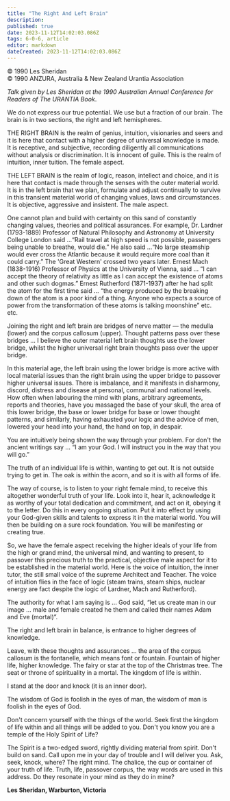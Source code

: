 ```yaml
---
title: "The Right And Left Brain"
description: 
published: true
date: 2023-11-12T14:02:03.086Z
tags: 6-0-6, article
editor: markdown
dateCreated: 2023-11-12T14:02:03.086Z
---
```


<p class="v-card v-sheet theme--light gray lighten-3 px-2 py-1">© 1990 Les Sheridan<br>© 1990 ANZURA, Australia & New Zealand Urantia Association</p>

_Talk given by Les Sheridan at the 1990 Australian Annual Conference for Readers of The URANTIA Book_.

We do not express our true potential. We use but a fraction of our brain. The brain is in two sections, the right and left hemispheres.

THE RIGHT BRAIN is the realm of genius, intuition, visionaries and seers and it is here that contact with a higher degree of universal knowledge is made. It is receptive, and subjective, recording diligently all communications without analysis or discrimination. It is innocent of guile. This is the realm of intuition, inner tuition. The female aspect.

THE LEFT BRAIN is the realm of logic, reason, intellect and choice, and it is here that contact is made through the senses with the outer material world. It is in the left brain that we plan, formulate and adjust continually to survive in this transient material world of changing values, laws and circumstances. It is objective, aggressive and insistent. The male aspect.

One cannot plan and build with certainty on this sand of constantly changing values, theories and political assurances. For example, Dr. Lardner (1793-1889) Professor of Natural Philosophy and Astronomy at University College London said ...“Rail travel at high speed is not possible, passengers being unable to breathe, would die.” He also said ...“No large steamship would ever cross the Atlantic because it would require more coal than it could carry.” The 'Great Western' crossed two years later. Ernest Mach (1838-1916) Professor of Physics at the University of Vienna, said ... “I can accept the theory of relativity as little as I can accept the existence of atoms and other such dogmas.” Ernest Rutherford (1871-1937) after he had split the atom for the first time said ... “the energy produced by the breaking down of the atom is a poor kind of a thing. Anyone who expects a source of power from the transformation of these atoms is talking moonshine” etc. etc.

Joining the right and left brain are bridges of nerve matter — the medulla (lower) and the corpus callosum (upper). Thought patterns pass over these bridges ... I believe the outer material left brain thoughts use the lower bridge, whilst the higher universal right brain thoughts pass over the upper bridge.

In this material age, the left brain using the lower bridge is more active with local material issues than the right brain using the upper bridge to passover higher universal issues. There is imbalance, and it manifests in disharmony, discord, distress and disease at personal, communal and national levels. How often when labouring the mind with plans, arbitrary agreements, reports and theories, have you massaged the base of your skull, the area of this lower bridge, the base or lower bridge for base or lower thought patterns, and similarly, having exhausted your logic and the advice of men, lowered your head into your hand, the hand on top, in despair.

You are intuitively being shown the way through your problem. For don't the ancient writings say ... “I am your God. I will instruct you in the way that you will go.”

The truth of an individual life is within, wanting to get out. It is not outside trying to get in. The oak is within the acorn, and so it is with all forms of life.

The way of course, is to listen to your right female mind, to receive this altogether wonderful truth of your life. Look into it, hear it, acknowledge it as worthy of your total dedication and commitment, and act on it, obeying it to the letter. Do this in every ongoing situation. Put it into effect by using your God-given skills and talents to express it in the material world. You will then be building on a sure rock foundation. You will be manifesting or creating true.

So, we have the female aspect receiving the higher ideals of your life from the high or grand mind, the universal mind, and wanting to present, to passover this precious truth to the practical, objective male aspect for it to be established in the material world. Here is the voice of intuition, the inner tutor, the still small voice of the supreme Architect and Teacher. The voice of intuition flies in the face of logic (steam trains, steam ships, nuclear energy are fact despite the logic of Lardner, Mach and Rutherford).

The authority for what I am saying is ... God said, “let us create man in our image ... male and female created he them and called their names Adam and Eve (mortal)”.

The right and left brain in balance, is entrance to higher degrees of knowledge.

Leave, with these thoughts and assurances ... the area of the corpus callosum is the fontanelle, which means font or fountain. Fountain of higher life, higher knowledge. The fairy or star at the top of the Christmas tree. The seat or throne of spirituality in a mortal. The kingdom of life is within.

I stand at the door and knock (it is an inner door).

The wisdom of God is foolish in the eyes of man, the wisdom of man is foolish in the eyes of God.

Don't concern yourself with the things of the world. Seek first the kingdom of life within and all things will be added to you. Don't you know you are a temple of the Holy Spirit of Life?

The Spirit is a two-edged sword, rightly dividing material from spirit. Don't build on sand. Call upon me in your day of trouble and I will deliver you. Ask, seek, knock, where? The right mind. The chalice, the cup or container of your truth of life. Truth, life, passover corpus, the way words are used in this address. Do they resonate in your mind as they do in mine?

**Les Sheridan, Warburton, Victoria**